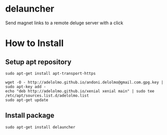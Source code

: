 # delauncher
Send magnet links to a remote deluge server with a click

# How to Install

## Setup apt repository

```
sudo apt-get install apt-transport-https
```

```
wget -O - http://adelolmo.github.io/andoni.delolmo@gmail.com.gpg.key | sudo apt-key add -
echo "deb http://adelolmo.github.io/xenial xenial main" | sudo tee /etc/apt/sources.list.d/adelolmo.list
sudo apt-get update
```

## Install package
```
sudo apt-get install delauncher
```